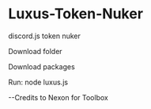 # Luxus-Token-Nuker
discord.js token nuker


Download folder 

Download packages

Run: node luxus.js

--Credits to Nexon for Toolbox
